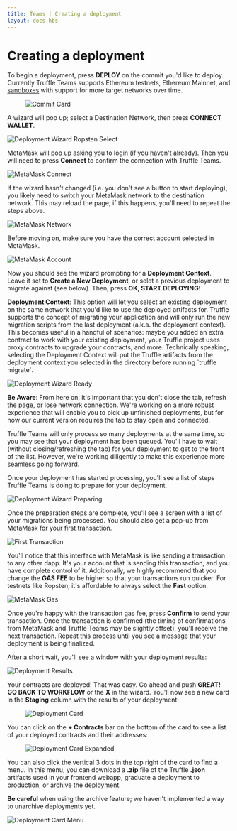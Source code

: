 ```yaml
---
title: Teams | Creating a deployment
layout: docs.hbs
---
```

# Creating a deployment

To begin a deployment, press **<span class="inline-button">DEPLOY <i class="far fa-parachute-box"></i></span>**  on the commit you'd like to deploy. Currently Truffle Teams supports Ethereum testnets, Ethereum Mainnet, and [sandboxes](/docs/teams/sandboxes/sandboxes-overview) with support for more target networks over time.

<figure>
  <img class="mb-5" src="/img/docs/teams/commit-card.png" alt="Commit Card">
</figure>

A wizard will pop up; select a Destination Network, then press **<span class="inline-button">CONNECT WALLET</span>**.

![Deployment Wizard Ropsten Select](/img/tutorials/learn-how-to-deploy-with-truffle-teams/deployment-wizard-ropsten-select.png)

MetaMask will pop up asking you to login (if you haven't already). Then you will need to press **Connect** to confirm the connection with Truffle Teams.

![MetaMask Connect](/img/tutorials/learn-how-to-deploy-with-truffle-teams/metamask-connect.png)

If the wizard hasn't changed (i.e. you don't see a button to start deploying), you likely need to switch your MetaMask network to the destination network. This may reload the page; if this happens, you'll need to repeat the steps above.

![MetaMask Network](/img/tutorials/learn-how-to-deploy-with-truffle-teams/metamask-network.png)

Before moving on, make sure you have the correct account selected in MetaMask.

![MetaMask Account](/img/tutorials/learn-how-to-deploy-with-truffle-teams/metamask-account.png)

Now you should see the wizard prompting for a **Deployment Context**. Leave it set to **Create a New Deployment**, or selet a previous deployment to migrate against (see below). Then, press **<span class="inline-button">OK, START DEPLOYING</span>**!

<p class="alert alert-info">
<strong><i class="far fa-info-circle"></i> Deployment Context</strong>: This option will let you select an existing deployment on the same network that you'd like to use the deployed artifacts for. Truffle supports the concept of migrating your application and will only run the new migration scripts from the last deployment (a.k.a. the deployment context). This becomes useful in a handful of scenarios: maybe you added an extra contract to work with your existing deployment, your Truffle project uses proxy contracts to upgrade your contracts, and more. Technically speaking, selecting the Deployment Context will put the Truffle artifacts from the deployment context you selected in the directory before running `truffle migrate`.
</p>

![Deployment Wizard Ready](/img/tutorials/learn-how-to-deploy-with-truffle-teams/deployment-wizard-ready.png)

<p class="alert alert-warning">
<strong><i class="far fa-exclamation-triangle"></i> Be Aware</strong>: From here on, it's important that you don't close the tab, refresh the page, or lose network connection. We're working on a more robust experience that will enable you to pick up unfinished deployments, but for now our current version requires the tab to stay open and connected.
</p>

Truffle Teams will only process so many deployments at the same time, so you may see that your deployment has been queued. You'll have to wait (without closing/refreshing the tab) for your deployment to get to the front of the list. However, we're working diligently to make this experience more seamless going forward.

Once your deployment has started processing, you'll see a list of steps Truffle Teams is doing to prepare for your deployment.

![Deployment Wizard Preparing](/img/tutorials/learn-how-to-deploy-with-truffle-teams/deployment-wizard-preparing.png)

Once the preparation steps are complete, you'll see a screen with a list of your migrations being processed. You should also get a pop-up from MetaMask for your first transaction.

![First Transaction](/img/tutorials/learn-how-to-deploy-with-truffle-teams/first-transaction.png)

You'll notice that this interface with MetaMask is like sending a transaction to any other dapp. It's your account that is sending this transaction, and you have complete control of it. Additionally, we highly recommend that you change the **GAS FEE** to be higher so that your transactions run quicker. For testnets like Ropsten, it's affordable to always select the **Fast** option.

![MetaMask Gas](/img/tutorials/learn-how-to-deploy-with-truffle-teams/metamask-gas.png)

Once you're happy with the transaction gas fee, press **Confirm** to send your transaction. Once the transaction is confirmed (the timing of confirmations from MetaMask and Truffle Teams may be slightly offset), you'll receive the next transaction. Repeat this process until you see a message that your deployment is being finalized.

After a short wait, you'll see a window with your deployment results:

![Deployment Results](/img/tutorials/learn-how-to-deploy-with-truffle-teams/deployment-results.png)

Your contracts are deployed! That was easy. Go ahead and push **<span class="inline-button">GREAT! GO BACK TO WORKFLOW</span>** or the **X** in the wizard. You'll now see a new card in the **Staging** column with the results of your deployment:

<figure>
  <img class="mb-5" src="/img/docs/teams/deployment-card.png" alt="Deployment Card">
</figure>

You can click on the **+ Contracts** bar on the bottom of the card to see a list of your deployed contracts and their addresses:

<figure>
  <img class="mb-5" src="/img/docs/teams/deployment-card-expanded.png" alt="Deployment Card Expanded">
</figure>

You can also click the vertical 3 dots in the top right of the card to find a menu. In this menu, you can download a **.zip** file of the Truffle **.json** artifacts used in your frontend webapp, graduate a deployment to production, or archive the deployment.

<p class="alert alert-warning">
<strong><i class="far fa-exclamation-triangle"></i> Be careful</strong> when using the archive feature; we haven't implemented a way to unarchive deployments yet.
</p>

![Deployment Card Menu](/img/tutorials/learn-how-to-deploy-with-truffle-teams/deployment-card-menu.png)